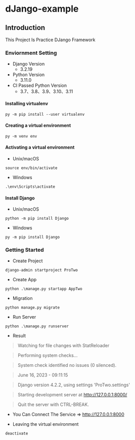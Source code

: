 # dJango-example

## Introduction

This Project Is Practice DJango Framework

### Enviornment Setting

- Django Version
  - 3.2.19
- Python Version
  - 3.11.0
- CI Passed Python Version
  - 3.7、3.8、3.9、3.10、3.11

#### Installing virtualenv
```
py -m pip install --user virtualenv
```

#### Creating a virtual environment
```
py -m venv env
```

#### Activating a virtual environment
- Unix/macOS
```
source env/bin/activate
```
- Windows
```
.\env\Scripts\activate
```

#### Install Django
- Unix/macOS
```
python -m pip install Django
```
- Windows
```
py -m pip install Django
```


### Getting Started
- Create Project
```
django-admin startproject ProTwo
```

- Create App
```
python .\manage.py startapp AppTwo
```

- Migration
```
python manage.py migrate
```

- Run Server
```
python .\manage.py runserver
```

- Result
> Watching for file changes with StatReloader

> Performing system checks...

> System check identified no issues (0 silenced).

> June 16, 2023 - 09:11:15

> Django version 4.2.2, using settings 'ProTwo.settings'

> Starting development server at http://127.0.0.1:8000/

> Quit the server with CTRL-BREAK.

- You Can Connect The Service => http://127.0.0.1:8000

- Leaving the virtual environment
```
deactivate
```
